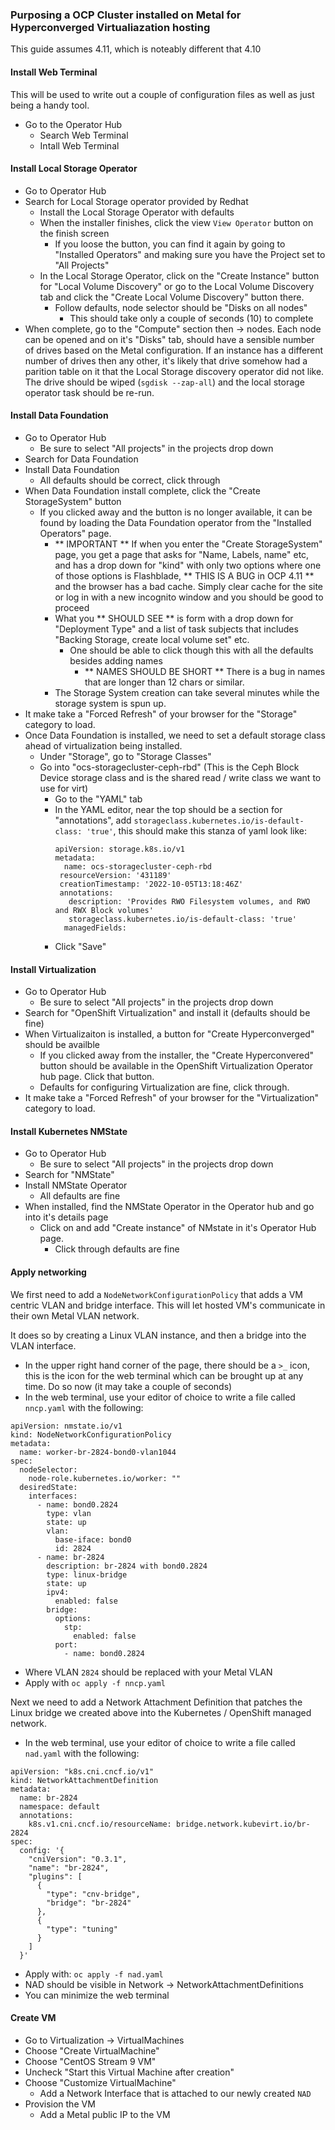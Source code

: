 ### Purposing a OCP Cluster installed on Metal for Hyperconverged Virtualiazation hosting

This guide assumes 4.11, which is noteably different that 4.10

#### Install Web Terminal

This will be used to write out a couple of configuration files as well as just being a handy tool.

- Go to the Operator Hub
  - Search Web Terminal
  - Intall Web Terminal

#### Install Local Storage Operator

- Go to Operator Hub
- Search for Local Storage operator provided by Redhat
  - Install the Local Storage Operator with defaults
  - When the installer finishes, click the view `View Operator` button on the finish screen
    - If you loose the button, you can find it again by going to "Installed Operators" and making sure you have the Project set to "All Projects"
  - In the Local Storage Operator, click on the "Create Instance" button for "Local Volume Discovery" or go to the Local Volume Discovery tab and click the "Create Local Volume Discovery" button there.
    - Follow defaults, node selector should be "Disks on all nodes"
	  - This should take only a couple of seconds (10) to complete
- When complete, go to the "Compute" section then -> nodes. Each node can be opened and on it's "Disks" tab, should have a sensible number of drives based on the Metal configuration. If an instance has a different number of drives then any other, it's likely that drive somehow had a parition table on it that the Local Storage discovery operator did not like. The drive should be wiped (`sgdisk --zap-all`) and the local storage operator task should be re-run.

#### Install Data Foundation

- Go to Operator Hub
  - Be sure to select "All projects" in the projects drop down
- Search for Data Foundation
- Install Data Foundation
  - All defaults should be correct, click through
- When Data Foundation install complete, click the "Create StorageSystem" button
  - If you clicked away and the button is no longer available, it can be found by loading the Data Foundation operator from the "Installed Operators" page.
    - ** IMPORTANT ** If when you enter the "Create StorageSystem" page, you get a page that asks for "Name, Labels, name" etc, and has a drop down for "kind" with only two options where one of those options is Flashblade, ** THIS IS A BUG in OCP 4.11 ** and the browser has a bad cache. Simply clear cache for the site or log in with a new incognito window and you should be good to proceed
	- What you ** SHOULD SEE ** is  form with a drop down for "Deployment Type" and a list of task subjects that includes "Backing Storage, create local volume set" etc.
		- One should be able to click though this with all the defaults besides adding names
		  - ** NAMES SHOULD BE SHORT ** There is a bug in names that are longer than 12 chars or similar.
	- The Storage System creation can take several minutes while the storage system is spun up.
- It make take a "Forced Refresh" of your browser for the "Storage" category to load.
- Once Data Foundation is installed, we need to set a default storage class ahead of virtualization being installed.
  - Under "Storage", go to "Storage Classes"
  - Go into "ocs-storagecluster-ceph-rbd" (This is the Ceph Block Device storage class and is the shared read / write class we want to use for virt)
    - Go to the "YAML" tab
	- In the YAML editor, near the top should be a section for "annotations", add `storageclass.kubernetes.io/is-default-class: 'true'`, this should make this stanza of yaml look like:
	  ``` kind: StorageClass
	  apiVersion: storage.k8s.io/v1
	  metadata:
	    name: ocs-storagecluster-ceph-rbd
	   resourceVersion: '431189'
       creationTimestamp: '2022-10-05T13:18:46Z'
       annotations:
         description: 'Provides RWO Filesystem volumes, and RWO and RWX Block volumes'
	     storageclass.kubernetes.io/is-default-class: 'true'
        managedFields:
	  ```
    - Click "Save"

#### Install Virtualization

- Go to Operator Hub
  - Be sure to select "All projects" in the projects drop down
- Search for "OpenShift Virtualization" and install it (defaults should be fine)
- When Virtualizaiton is installed, a button for "Create Hyperconverged" should be availble
  - If you clicked away from the installer, the "Create Hyperconvered" button should be available in the OpenShift Virtualization Operator hub page. Click that button.
  - Defaults for configuring Virtualization are fine, click through.
- It make take a "Forced Refresh" of your browser for the "Virtualization" category to load.

#### Install Kubernetes NMState
- Go to Operator Hub
  - Be sure to select "All projects" in the projects drop down
- Search for "NMState"
- Install NMState Operator
  - All defaults are fine
- When installed, find the NMState Operator in the Operator hub and go into it's details page
  - Click on and add "Create instance" of NMstate in it's Operator Hub page.
    - Click through defaults are fine

#### Apply networking

We first need to add a `NodeNetworkConfigurationPolicy` that adds a VM centric VLAN and bridge interface. This will let hosted VM's communicate in their own Metal VLAN network.

It does so by creating a Linux VLAN instance, and then a bridge into the VLAN interface.

- In the upper right hand corner of the page, there should be a `>_` icon, this is the icon for the web terminal which can be brought up at any time. Do so now (it may take a couple of seconds)
- In the web terminal, use your editor of choice to write a file called `nncp.yaml` with the following:
```
apiVersion: nmstate.io/v1
kind: NodeNetworkConfigurationPolicy
metadata:
  name: worker-br-2824-bond0-vlan1044
spec:
  nodeSelector:
    node-role.kubernetes.io/worker: ""
  desiredState:
    interfaces:
      - name: bond0.2824
        type: vlan
        state: up
        vlan:
          base-iface: bond0
          id: 2824
      - name: br-2824
        description: br-2824 with bond0.2824
        type: linux-bridge
        state: up
        ipv4:
          enabled: false
        bridge:
          options:
            stp:
              enabled: false
          port:
            - name: bond0.2824
```

  - Where VLAN `2824` should be replaced with your Metal VLAN
- Apply with `oc apply -f nncp.yaml`

Next we need to add a Network Attachment Definition that patches the Linux bridge we created above into the Kubernetes / OpenShift managed network.

- In the web terminal, use your editor of choice to write a file called `nad.yaml` with the following:
```
apiVersion: "k8s.cni.cncf.io/v1"
kind: NetworkAttachmentDefinition
metadata:
  name: br-2824
  namespace: default
  annotations:
    k8s.v1.cni.cncf.io/resourceName: bridge.network.kubevirt.io/br-2824
spec:
  config: '{
    "cniVersion": "0.3.1",
    "name": "br-2824",
    "plugins": [
      {
        "type": "cnv-bridge",
        "bridge": "br-2824"
      },
      {
        "type": "tuning"
      }
    ]
  }'
```
- Apply with: `oc apply -f nad.yaml`
- NAD should be visible in Network -> NetworkAttachmentDefinitions
- You can minimize the web terminal


#### Create VM

- Go to Virtualization -> VirtualMachines
- Choose "Create VirtualMachine"
- Choose "CentOS Stream 9 VM"
- Uncheck "Start this Virtual Machine after creation"
- Choose "Customize VirtualMachine"
  - Add a Network Interface that is attached to our newly created `NAD`
- Provision the VM
  - Add a Metal public IP to the VM
